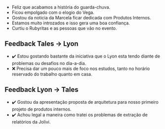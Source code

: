 - Feliz que acabamos a história do guarda-chuva.
- Ficou empolgado com o elogio do Vega.
- Gostou da noticia da Marcela ficar dedicada com Produtos Internos.
- Estamos muito introzados e isso gera uma boa confiança.
- Curtiu o Rubyritas e as pessoas que vão no evento.

## Feedback Tales -> Lyon
- :heavy_check_mark: Estou gostando bastante da iniciativa que o Lyon esta tendo diante de problemas ou desafios no dia-a-dia.
- :x: Precisa dar um pouco mais de foco nos estudos, tanto no horário reservado do trabalho quanto em casa.

## Feedback Lyon -> Tales
- :heavy_check_mark: Gostou da apresentação proposta de arquitetura para nosso primeiro projeto de produtos internos.
- :heavy_check_mark: Achou legal a maneira como tratei os problemas de extração de relatórios da Jolivi.
